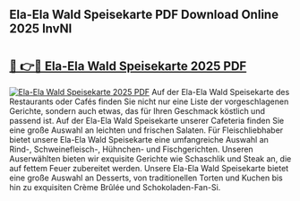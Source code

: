 ## Ela-Ela Wald Speisekarte PDF Download Online 2025 lnvNl

# <h2><a href="http://gc6y9i.nevu.top/?p=Ela-Ela+Wald+Speisekarte">🔗 👉🔴 Ela-Ela Wald Speisekarte 2025 PDF</a></h2>

[![Ela-Ela Wald Speisekarte 2025 PDF](https://i.imgur.com/dBaPXMq.png)](http://gc6y9i.nevu.top/?p=Ela-Ela+Wald+Speisekarte)
Auf der Ela-Ela Wald Speisekarte des Restaurants oder Cafés finden Sie nicht nur eine Liste der vorgeschlagenen Gerichte, sondern auch etwas, das für Ihren Geschmack köstlich und passend ist. Auf der Ela-Ela Wald Speisekarte unserer Cafeteria finden Sie eine große Auswahl an leichten und frischen Salaten. Für Fleischliebhaber bietet unsere Ela-Ela Wald Speisekarte eine umfangreiche Auswahl an Rind-, Schweinefleisch-, Hühnchen- und Fischgerichten. Unseren Auserwählten bieten wir exquisite Gerichte wie Schaschlik und Steak an, die auf fettem Feuer zubereitet werden. Unsere Ela-Ela Wald Speisekarte bietet eine große Auswahl an Desserts, von traditionellen Torten und Kuchen bis hin zu exquisiten Crème Brûlée und Schokoladen-Fan-Si.
